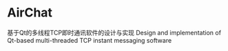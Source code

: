 # AirChat
基于Qt的多线程TCP即时通讯软件的设计与实现
Design and implementation of Qt-based multi-threaded TCP instant messaging software
